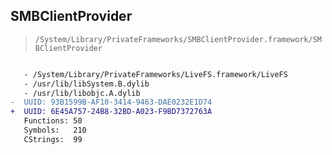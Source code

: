 ## SMBClientProvider

> `/System/Library/PrivateFrameworks/SMBClientProvider.framework/SMBClientProvider`

```diff

   - /System/Library/PrivateFrameworks/LiveFS.framework/LiveFS
   - /usr/lib/libSystem.B.dylib
   - /usr/lib/libobjc.A.dylib
-  UUID: 93B1599B-AF10-3414-9463-DAE0232E1D74
+  UUID: 6E45A757-24B8-32BD-A023-F9BD7372763A
   Functions: 50
   Symbols:   210
   CStrings:  99

```
